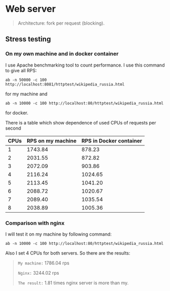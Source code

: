 # Web server

> Architecture: fork per request (blocking).

## Stress testing

### On my own machine and in docker container

I use Apache benchmarking tool to count performance. I use this command to give all RPS:

`ab -n 50000 -c 100 http://localhost:8081/httptest/wikipedia_russia.html`

for my machine and

`ab -n 10000 -c 100 http://localhost:80/httptest/wikipedia_russia.html`

for docker.

There is a table which show dependence of used CPUs of requests per second

| CPUs         | RPS on my machine | RPS in Docker container |
|--------------|-------------------|-------------------------|
| 1            | 1743.84           | 878.23                  |
| 2            | 2031.55           | 872.82                  |
| 3            | 2072.09           | 903.86                  |
| 4            | 2116.24           | 1024.65                 |
| 5            | 2113.45           | 1041.20                 |
| 6            | 2088.72           | 1020.67                 |
| 7            | 2089.40           | 1035.54                 |
| 8            | 2038.89           | 1005.36                 |

### Comparison with nginx

I will test it on my machine by following command:

`ab -n 10000 -c 100 http://localhost:80/httptest/wikipedia_russia.html`

Also I set 4 CPUs for both servers. So there are the results:

> `My machine:` 1786.04 rps
>
> `Nginx:` 3244.02 rps
>
> `The result:` 1.81 times nginx server is more than my.
